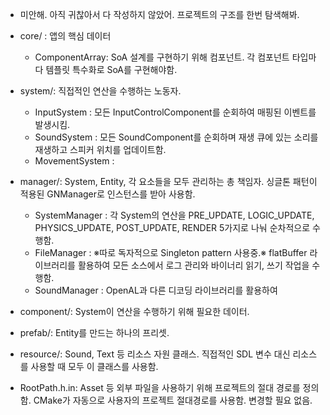 - 미안해. 아직 귀찮아서 다 작성하지 않았어. 프로젝트의 구조를 한번 탐색해봐.

- core/ : 앱의 핵심 데이터
  - ComponentArray: SoA 설계를 구현하기 위해 컴포넌트.
  각 컴포넌트 타입마다 템플릿 특수화로 SoA를 구현해야함.
- system/: 직접적인 연산을 수행하는 노동자.
  - InputSystem : 모든 InputControlComponent를 순회하여 매핑된 이벤트를 발생시킴.
  - SoundSystem : 모든 SoundComponent를 순회하며 재생 큐에 있는 
  소리를 재생하고 스피커 위치를 업데이트함.
  - MovementSystem : 
- manager/: System, Entity, 각 요소들을 모두 관리하는 총 책임자. 싱글톤 패턴이 적용된 GNManager로 인스턴스를 받아 사용함.
  - SystemManager : 각 System의 연산을 PRE_UPDATE, LOGIC_UPDATE, PHYSICS_UPDATE, POST_UPDATE, RENDER 5가지로 나눠 순차적으로 수행함. 
  - FileManager : ※따로 독자적으로 Singleton pattern 사용중.※ flatBuffer 라이브러리를 활용하여 모든 소스에서 로그 관리와 바이너리 읽기, 쓰기 작업을 수행함.
  - SoundManager : OpenAL과 다른 디코딩 라이브러리를 활용하여 
- component/: System이 연산을 수행하기 위해 필요한 데이터.
- prefab/: Entity를 만드는 하나의 프리셋.
- resource/: Sound, Text 등 리소스 자원 클래스. 직접적인 SDL 변수 대신  리소스를 사용할 때 모두 이 클래스를 사용함.
- RootPath.h.in: Asset 등 외부 파일을 사용하기 위해 프로젝트의 절대 경로를 정의함. CMake가 자동으로 사용자의 프로젝트 절대경로를 사용함. 변경할 필요 없음. 